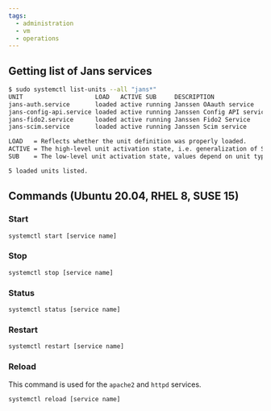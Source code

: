 ```yaml
---
tags:
  - administration
  - vm
  - operations
---
```


## Getting list of Jans services

```bash
$ sudo systemctl list-units --all "jans*"
UNIT                    LOAD   ACTIVE SUB     DESCRIPTION               
jans-auth.service       loaded active running Janssen OAauth service    
jans-config-api.service loaded active running Janssen Config API service
jans-fido2.service      loaded active running Janssen Fido2 Service     
jans-scim.service       loaded active running Janssen Scim service      

LOAD   = Reflects whether the unit definition was properly loaded.
ACTIVE = The high-level unit activation state, i.e. generalization of SUB.
SUB    = The low-level unit activation state, values depend on unit type.

5 loaded units listed.
```

## Commands (Ubuntu 20.04, RHEL 8, SUSE 15)

### Start

``` 
systemctl start [service name]
```

### Stop

```
systemctl stop [service name]
```

### Status

```
systemctl status [service name]
```

### Restart

```
systemctl restart [service name]
```

### Reload
This command is used for the `apache2` and `httpd` services.

```
systemctl reload [service name]
```